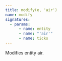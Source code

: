 ```yaml
---
title: modify(e, 'air')
name: modify
signatures:
  - params:
      - name: entity
      - name: "'air'"
      - name: ticks
---
```


Modifies entity air.
